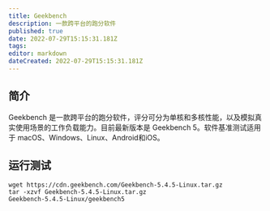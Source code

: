 ```yaml
---
title: Geekbench
description: 一款跨平台的跑分软件
published: true
date: 2022-07-29T15:15:31.181Z
tags: 
editor: markdown
dateCreated: 2022-07-29T15:15:31.181Z
---
```


## 简介
Geekbench 是一款跨平台的跑分软件，评分可分为单核和多核性能，以及模拟真实使用场景的工作负载能力。目前最新版本是 Geekbench 5。软件基准测试适用于 macOS、Windows、Linux、Android和iOS。

## 运行测试
```
wget https://cdn.geekbench.com/Geekbench-5.4.5-Linux.tar.gz
tar -xzvf Geekbench-5.4.5-Linux.tar.gz
Geekbench-5.4.5-Linux/geekbench5
```